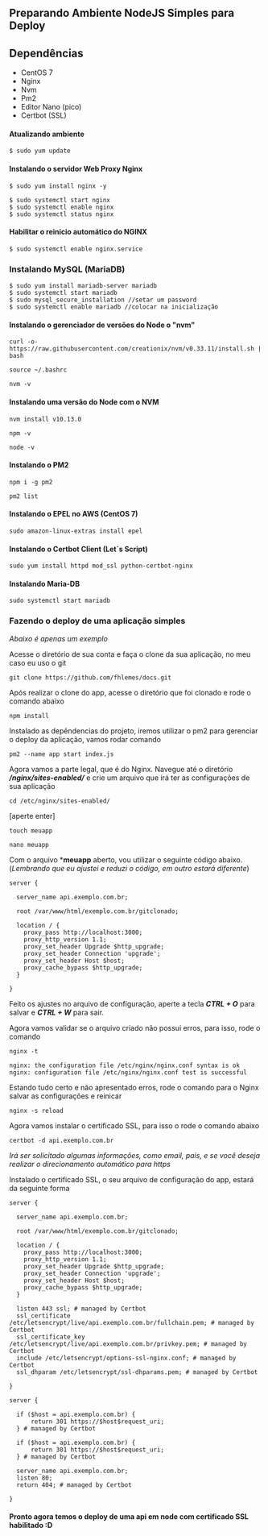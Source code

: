 ## Preparando Ambiente NodeJS Simples para Deploy


## Dependências

- CentOS 7
- Nginx
- Nvm
- Pm2
- Editor Nano (pico)
- Certbot (SSL)
  

#### Atualizando ambiente

```
$ sudo yum update
```


#### Instalando o servidor Web Proxy Nginx

```
$ sudo yum install nginx -y
```

```
$ sudo systemctl start nginx
$ sudo systemctl enable nginx
$ sudo systemctl status nginx
```


#### Habilitar o reinicio automático do NGINX

```
$ sudo systemctl enable nginx.service
```

### Instalando MySQL (MariaDB)

```
$ sudo yum install mariadb-server mariadb
$ sudo systemctl start mariadb
$ sudo mysql_secure_installation //setar um password
$ sudo systemctl enable mariadb //colocar na inicialização
```

#### Instalando o gerenciador de versões do Node o "nvm"

```
curl -o- https://raw.githubusercontent.com/creationix/nvm/v0.33.11/install.sh | bash
```

```
source ~/.bashrc
```

```
nvm -v
```


#### Instalando uma versão do Node com o NVM

```
nvm install v10.13.0
```

```
npm -v
```

```
node -v
```


#### Instalando o PM2

```
npm i -g pm2
```

```
pm2 list
```


#### Instalando o EPEL no AWS (CentOS 7)

```
sudo amazon-linux-extras install epel
```


#### Instalando o Certbot Client (Let`s Script)

```
sudo yum install httpd mod_ssl python-certbot-nginx
```

#### Instalando Maria-DB

```
sudo systemctl start mariadb
```

### Fazendo o deploy de uma aplicação simples

*Abaixo é apenas um exemplo*

Acesse o diretório de sua conta e faça o clone da sua aplicação, no meu caso eu uso o git

```
git clone https://github.com/fhlemes/docs.git
```

Após realizar o clone do app, acesse o diretório que foi clonado e rode o comando abaixo

```
npm install
```


Instalado as depêndencias do projeto, iremos utilizar o pm2 para gerenciar o deploy da aplicação, vamos rodar comando

```
pm2 --name app start index.js
```

Agora vamos a parte legal, que é do Nginx. Navegue até o diretório ***/nginx/sites-enabled/*** e crie um arquivo que irá
ter as configurações de sua aplicação

```
cd /etc/nginx/sites-enabled/
``` 
[aperte enter]

```
touch meuapp
```

```
nano meuapp
```

Com o arquivo ***meuapp** aberto, vou utilizar o seguinte código abaixo. (_Lembrando que eu ajustei e reduzi o código, em outro estará diferente_)

```
server {

  server_name api.exemplo.com.br;

  root /var/www/html/exemplo.com.br/gitclonado;

  location / {
    proxy_pass http://localhost:3000;
    proxy_http_version 1.1;
    proxy_set_header Upgrade $http_upgrade;
    proxy_set_header Connection 'upgrade';
    proxy_set_header Host $host;
    proxy_cache_bypass $http_upgrade;
  }

}
```

Feito os ajustes no arquivo de configuração, aperte a tecla ***CTRL + O*** para salvar e ***CTRL + W*** para sair.

Agora vamos validar se o arquivo criado não possui erros, para isso, rode o comando

```
nginx -t

nginx: the configuration file /etc/nginx/nginx.conf syntax is ok
nginx: configuration file /etc/nginx/nginx.conf test is successful 
```

Estando tudo certo e não apresentado erros, rode o comando para o Nginx salvar as configurações e reinicar

```
nginx -s reload
```

Agora vamos instalar o certificado SSL, para isso o rode o comando abaixo

```
certbot -d api.exemplo.com.br
```

_Irá ser solicitado algumas informações, como email, pais, e se você deseja realizar o direcionamento automático para https_

Instalado o certificado SSL, o seu arquivo de configuração do app, estará da seguinte forma

```
server {

  server_name api.exemplo.com.br;

  root /var/www/html/exemplo.com.br/gitclonado;

  location / {
    proxy_pass http://localhost:3000;
    proxy_http_version 1.1;
    proxy_set_header Upgrade $http_upgrade;
    proxy_set_header Connection 'upgrade';
    proxy_set_header Host $host;
    proxy_cache_bypass $http_upgrade;
  }

  listen 443 ssl; # managed by Certbot
  ssl_certificate /etc/letsencrypt/live/api.exemplo.com.br/fullchain.pem; # managed by Certbot
  ssl_certificate_key /etc/letsencrypt/live/api.exemplo.com.br/privkey.pem; # managed by Certbot
  include /etc/letsencrypt/options-ssl-nginx.conf; # managed by Certbot
  ssl_dhparam /etc/letsencrypt/ssl-dhparams.pem; # managed by Certbot

}

server {

  if ($host = api.exemplo.com.br) {
      return 301 https://$host$request_uri;
  } # managed by Certbot

  if ($host = api.exemplo.com.br) {
      return 301 https://$host$request_uri;
  } # managed by Certbot

  server_name api.exemplo.com.br;
  listen 80;
  return 404; # managed by Certbot

}

```

#### Pronto agora temos o deploy de uma api em node com certificado SSL habilitado :D

